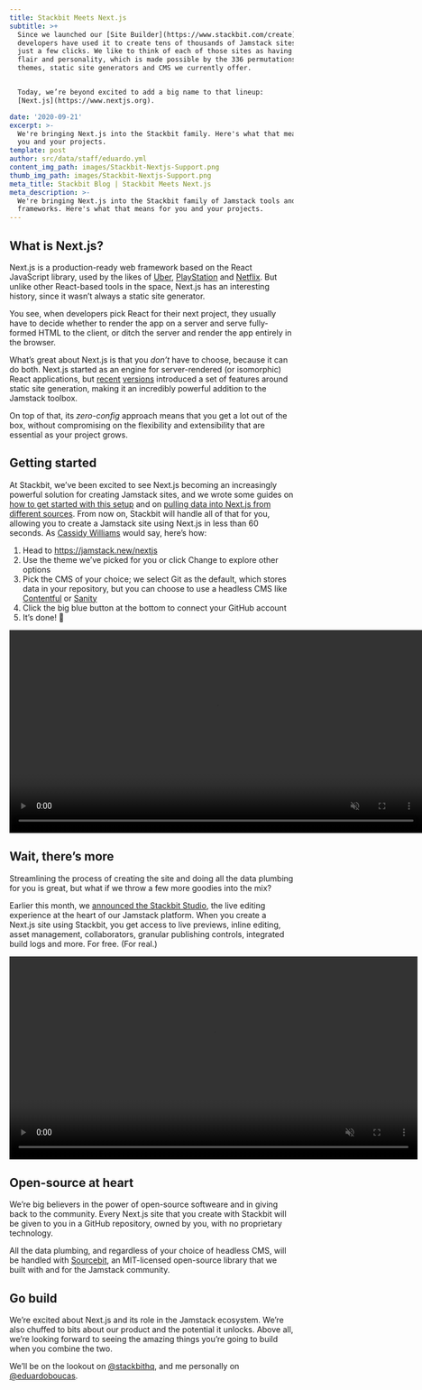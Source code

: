 ```yaml
---
title: Stackbit Meets Next.js
subtitle: >+
  Since we launched our [Site Builder](https://www.stackbit.com/create),
  developers have used it to create tens of thousands of Jamstack sites with
  just a few clicks. We like to think of each of those sites as having its own
  flair and personality, which is made possible by the 336 permutations of
  themes, static site generators and CMS we currently offer.


  Today, we’re beyond excited to add a big name to that lineup:
  [Next.js](https://www.nextjs.org).

date: '2020-09-21'
excerpt: >-
  We're bringing Next.js into the Stackbit family. Here's what that means for
  you and your projects.
template: post
author: src/data/staff/eduardo.yml
content_img_path: images/Stackbit-Nextjs-Support.png
thumb_img_path: images/Stackbit-Nextjs-Support.png
meta_title: Stackbit Blog | Stackbit Meets Next.js
meta_description: >-
  We're bringing Next.js into the Stackbit family of Jamstack tools and
  frameworks. Here's what that means for you and your projects.
---
```


## What is Next.js?

Next.js is a production-ready web framework based on the React JavaScript library, used by the likes of [Uber](https://www.nextjs.org/showcase/uber), [PlayStation](https://www.nextjs.org/showcase/playstation) and [Netflix](https://www.nextjs.org/showcase/netflix-jobs). But unlike other React-based tools in the space, Next.js has an interesting history, since it wasn’t always a static site generator.

You see, when developers pick React for their next project, they usually have to decide whether to render the app on a server and serve fully-formed HTML to the client, or ditch the server and render the app entirely in the browser.

What’s great about Next.js is that you _don’t_ have to choose, because it can do both. Next.js started as an engine for server-rendered (or isomorphic) React applications, but [recent](https://www.nextjs.org/blog/next-9-3#next-gen-static-site-generation-ssg-support) [versions](https://www.nextjs.org/blog/next-9-4#incremental-static-regeneration-beta) introduced a set of features around static site generation, making it an incredibly powerful addition to the Jamstack toolbox.

On top of that, its _zero-config_ approach means that you get a lot out of the box, without compromising on the flexibility and extensibility that are essential as your project grows.

## Getting started

At Stackbit, we’ve been excited to see Next.js becoming an increasingly powerful solution for creating Jamstack sites, and we wrote some guides on [how to get started with this setup](https://www.stackbit.com/blog/getting-started-nextjs-sourcebit/) and on [pulling data into Next.js from different sources](https://www.stackbit.com/blog/jamstack-nextjs-sourcebit/). From now on, Stackbit will handle all of that for you, allowing you to create a Jamstack site using Next.js in less than 60 seconds. As [Cassidy Williams](https://www.twitter.com/Netlify/status/1305952498771832832) would say, here’s how:

1. Head to https://jamstack.new/nextjs
2. Use the theme we’ve picked for you or click Change to explore other options
3. Pick the CMS of your choice; we select Git as the default, which stores data in your repository, but you can choose to use a headless CMS like [Contentful](https://www.contentful.com/) or [Sanity](https://www.sanity.io/)
4. Click the big blue button at the bottom to connect your GitHub account
5. It’s done! 🎉

<video style="display: block; margin: 0 auto" width="733" height="360" autoplay muted loop>
  <source src="/images/blog/nextjs-video-sitebuilder.mp4" type="video/mp4"/>
</video>

## Wait, there’s more

Streamlining the process of creating the site and doing all the data plumbing for you is great, but what if we throw a few more goodies into the mix?

Earlier this month, we [announced the Stackbit Studio](https://www.stackbit.com/blog/announcing-stackbit-studio/), the live editing experience at the heart of our Jamstack platform. When you create a Next.js site using Stackbit, you get access to live previews, inline editing, asset management, collaborators, granular publishing controls, integrated build logs and more. For free. (For real.)

<video style="display: block; margin: 0 auto" width="724" height="360" autoplay muted loop>
  <source src="/images/blog/nextjs-video-studio.mp4" type="video/mp4"/>
</video>

## Open-source at heart

We’re big believers in the power of open-source softweare and in giving back to the community. Every Next.js site that you create with Stackbit will be given to you in a GitHub repository, owned by you, with no proprietary technology.

All the data plumbing, and regardless of your choice of headless CMS, will be handled with [Sourcebit](https://www.stackbit.com/blog/data-driven-jamstack-sourcebit/), an MIT-licensed open-source library that we built with and for the Jamstack community.

## Go build

We’re excited about Next.js and its role in the Jamstack ecosystem. We’re also chuffed to bits about our product and the potential it unlocks. Above all, we’re looking forward to seeing the amazing things you’re going to build when you combine the two.

We’ll be on the lookout on [@stackbithq](https://twitter.com/stackbithq), and me personally on [@eduardoboucas](https://twitter.com/eduardoboucas).
